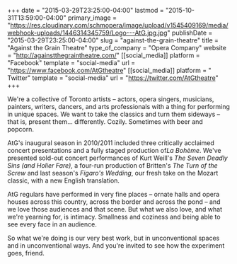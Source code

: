 +++
date = "2015-03-29T23:25:00-04:00"
lastmod = "2015-10-31T13:59:00-04:00"
primary_image = "https://res.cloudinary.com/schmopera/image/upload/v1545409169/media/webhook-uploads/1446314345759/Logo---AtG.jpg.jpg"
publishDate = "2015-03-29T23:25:00-04:00"
slug = "against-the-grain-theatre"
title = "Against the Grain Theatre"
type_of_company = "Opera Company"
website = "http://againstthegraintheatre.com/"
[[social_media]]
platform = "Facebook"
template = "social-media"
url = "https://www.facebook.com/AtGtheatre"
[[social_media]]
platform = " Twitter"
template = "social-media"
url = "https://twitter.com/AtGtheatre"
+++

<p>
	We're a collective of Toronto artists – actors, opera singers, musicians, painters, writers, dancers, and arts professionals with a thing for performing in unique spaces. We want to take the classics and turn them sideways – that is, present them... differently. Cozily. Sometimes with beer and popcorn.
</p>
<p>
	AtG's inaugural season in 2010/2011 included three critically acclaimed concert presentations and a fully staged production of<em>La Bohème</em>. We've presented sold-out concert performances of Kurt Weill's <em>The Seven Deadly Sins (and Holier Fare)</em>, a four-run production of Britten's <em>The Turn of the Screw</em> and last season's <em>Figaro's Wedding</em>, our fresh take on the Mozart classic, with a new English translation.
</p>
<p>
	AtG regulars have performed in very fine places – ornate halls and opera houses across this country, across the border and across the pond – and we love those audiences and that scene. But what we also love, and what we're yearning for, is intimacy. Smallness and coziness and being able to see every face in an audience.
</p>
<p>
	So what we're doing is our very best work, but in unconventional spaces and in unconventional ways. And you're invited to see how the experiment goes, friend.
</p>
